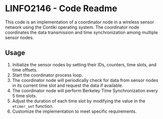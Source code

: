 # LINFO2146 - Code Readme

This code is an implementation of a coordinator node in a wireless sensor network using the Contiki operating system. The coordinator node coordinates the data transmission and time synchronization among multiple sensor nodes.

## Usage
1. Initialize the sensor nodes by setting their IDs, counters, time slots, and time offsets.
2. Start the coordinator process loop.
3. The coordinator node will periodically check for data from sensor nodes in its current time slot and request the data if available.
4. The coordinator node will perform Berkeley Time Synchronization every 5 time slots.
5. Adjust the duration of each time slot by modifying the value in the `etimer_set` function.
6. Customize the implementation to meet specific requirements.
